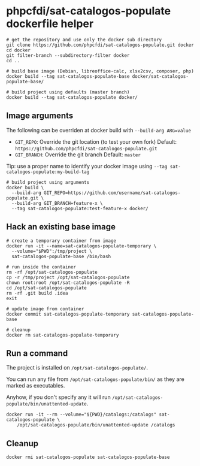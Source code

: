 # phpcfdi/sat-catalogos-populate dockerfile helper

```shell script
# get the repository and use only the docker sub directory
git clone https://github.com/phpcfdi/sat-catalogos-populate.git docker
cd docker
git filter-branch --subdirectory-filter docker
cd ..

# build base image (Debian, libreoffice-calc, xlsx2csv, composer, php)
docker build --tag sat-catalogos-populate-base docker/sat-catalogos-populate-base/

# build project using defaults (master branch)
docker build --tag sat-catalogos-populate docker/
```

## Image arguments

The following can be overriden at docker build with `--build-arg ARG=value`

- `GIT_REPO`: Override the git location (to test your own fork)
    Default: `https://github.com/phpcfdi/sat-catalogos-populate.git`
- `GIT_BRANCH`: Override the git branch
    Default: `master`

Tip: use a proper name to identify your docker image using `--tag sat-catalogos-populate:my-build-tag`

```shell script
# build project using arguments
docker build \
  --build-arg GIT_REPO=https://github.com/username/sat-catalogos-populate.git \
  --build-arg GIT_BRANCH=feature-x \
  --tag sat-catalogos-populate:test-feature-x docker/
```

## Hack an existing base image

```shell script
# create a temporary container from image
docker run -it --name=sat-catalogos-populate-temporary \
  --volume="$PWD":/tmp/project \
  sat-catalogos-populate-base /bin/bash

# run inside the container
rm -rf /opt/sat-catalogos-populate
cp -r /tmp/project /opt/sat-catalogos-populate
chown root:root /opt/sat-catalogos-populate -R
cd /opt/sat-catalogos-populate
rm -rf .git build .idea
exit

# update image from container
docker commit sat-catalogos-populate-temporary sat-catalogos-populate-base

# cleanup
docker rm sat-catalogos-populate-temporary
```

## Run a command

The project is installed on `/opt/sat-catalogos-populate/`.

You can run any file from `/opt/sat-catalogos-populate/bin/` as they are marked as executables.

Anyhow, if you don't specify any it will run `/opt/sat-catalogos-populate/bin/unattented-update`.

```shell script
docker run -it --rm --volume="${PWD}/catalogs:/catalogs" sat-catalogos-populate \
    /opt/sat-catalogos-populate/bin/unattented-update /catalogs
```

## Cleanup

```shell script
docker rmi sat-catalogos-populate sat-catalogos-populate-base
```
